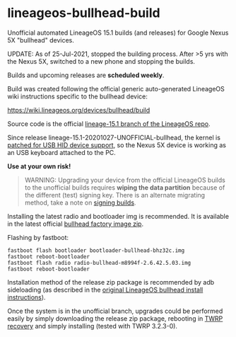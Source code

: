 # lineageos-bullhead-build
Unofficial automated LineageOS 15.1 builds (and releases) for Google Nexus 5X "bullhead" devices.

UPDATE: As of 25-Jul-2021, stopped the building process. After >5 yrs with the Nexus 5X, switched to a new phone and stopping the builds.

Builds and upcoming releases are **scheduled weekly**.

Build was created following the official generic auto-generated
LineageOS wiki instructions specific to the bullhead device:

https://wiki.lineageos.org/devices/bullhead/build

Source code is the official
[lineage-15.1 branch of the LineageOS repo](https://github.com/LineageOS/android/tree/lineage-15.1).

Since release lineage-15.1-20201027-UNOFFICIAL-bullhead, the kernel
is [patched for USB HID device support](https://github.com/pelya/android-keyboard-gadget), so the Nexus 5X device is working as an USB keyboard attached to the PC.

**Use at your own risk!**

> WARNING: Upgrading your device from the official LineageOS builds
> to the unofficial builds requires **wiping the data partition** because
> of the different (test) signing key. There is an alternate migrating
> method, take a note on [signing builds](https://wiki.lineageos.org/signing_builds.html).

Installing the latest radio and bootloader img is recommended.
It is available in the latest official
[bullhead factory image zip](https://developers.google.com/android/images#bullhead).

Flashing by fastboot:

```
fastboot flash bootloader bootloader-bullhead-bhz32c.img
fastboot reboot-bootloader
fastboot flash radio radio-bullhead-m8994f-2.6.42.5.03.img
fastboot reboot-bootloader
```

Installation method of the release zip package is recommended
by adb sideloading (as described in the
[original LineageOS bullhead install instructions](https://wiki.lineageos.org/devices/bullhead/install)).

Once the system is in the unofficial branch,
upgrades could be performed easily by simply downloading the release
zip package, rebooting in [TWRP recovery](https://twrp.me/lg/lgnexus5x.html)
and simply installing (tested with TWRP 3.2.3-0).
